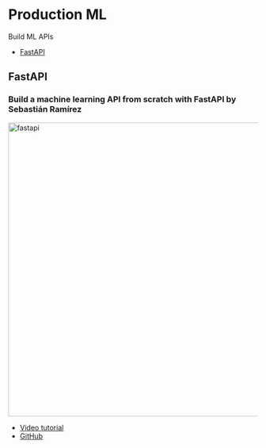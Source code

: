 
# Production ML

Build ML APIs
- [FastAPI](#fastapi)


## FastAPI 
### Build a machine learning API from scratch with FastAPI by Sebastián Ramírez

<img width="593" alt="fastapi" src="https://user-images.githubusercontent.com/27798583/111953681-3ec35800-8ae7-11eb-8da1-fa049e733c55.png">

- [Video tutorial](https://www.youtube.com/watch?v=1zMQBe0l1bM)
- [GitHub](https://github.com/tiangolo/fastapi)
